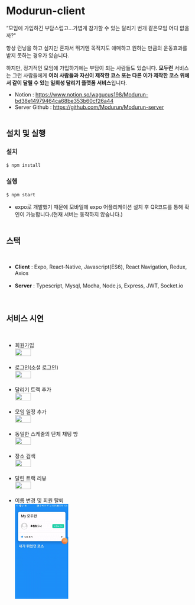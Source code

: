 # Modurun-client

“모임에 가입하긴 부담스럽고…가볍게 참가할 수 있는 달리기 번개 같은모임 어디 없을까?"

항상 런닝을 하고 싶지만 혼자서 뛰기엔 목적지도 애매하고 원하는 만큼의 운동효과를 받지 못하는 경우가 있습니다.

하지만, 정기적인 모임에 가입하기에는 부담이 되는 사람들도 있습니다. **모두런** 서비스는 그런 사람들에게 **여러 사람들과 자신이 제작한 코스 또는 다른 이가 제작한 코스 위에서 같이 달릴 수 있는 일회성 달리기 플랫폼 서비스**입니다.

- Notion : <a href="https://www.notion.so/wagucus198/Modurun-bd38e14979464ca68be353b60cf26a44">https://www.notion.so/wagucus198/Modurun-bd38e14979464ca68be353b60cf26a44</a>
- Server Github : <a href="https://github.com/Modurun/Modurun-server">https://github.com/Modurun/Modurun-server</a>
  <br><br>

## 설치 및 실행

### 설치

```js
$ npm install
```

### 실행

```js
$ npm start
```

- expo로 개발했기 때문에 모바일에 expo 어플리케이션 설치 후 QR코드를 통해 확인이 가능합니다.(현재 서버는 동작하지 않습니다.)
  <br><br>

## 스택

<br>

- **Client** : Expo, React-Native, Javascript(ES6), React Navigation, Redux, Axios<br><br>
- **Server** : Typescript, Mysql, Mocha, Node.js, Express, JWT, Socket.io<br>
  <br><br>

## 서비스 시연

<br>

- 회원가입<br>
  <img src="demo/sign-up.gif" width="30%" height="30%"><br><br>
- 로그인(소셜 로그인)<br>
  <img src="demo/sign-in.gif" width="30%" height="30%"><br><br>
- 달리기 트랙 추가<br>
  <img src="demo/add-track.gif" width="30%" height="30%"><br><br>
- 모임 일정 추가<br>
  <img src="demo/add-schedule.gif" width="30%" height="30%"><br><br>
- 동일한 스케줄의 단체 채팅 방<br>
  <img src="demo/schedule-chat-room.gif" width="30%" height="30%"><br><br>
- 장소 검색<br>
  <img src="demo/search.gif" width="30%" height="30%"><br><br>
- 달린 트랙 리뷰<br>
  <img src="demo/track-review.gif" width="30%" height="30%"><br><br>
- 이름 변경 및 회원 탈퇴<br>
  <img src="demo/mypage.gif" width="30%" height="30%"><br><br>
